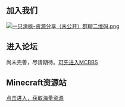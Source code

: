 <!DOCTYPE html>
<html>
  <head>
    <div class="main">
            <h2>加入我们</h2>
            <a href="https://mc113.x.yupoo.com/32714396?uid=1" target="_blank"><img src="http://pic.yupoo.com/mc113/5d9a66e1/95504128.png" alt="一只清枫-资源分享（未公开）群聊二维码.png"></a>

<h2>进入论坛</h2>
  尚未完善，尽请期待。<a href="https://www.mcbbs.net/">可先进入MCBBS</a> 

  <h2>Minecraft资源站</h2>
  <a href="https://mc113.github.io/ziyuan/ziyuan.html">点击进入，获取海量资源</a> 
